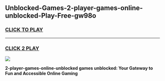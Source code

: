 
## Unblocked-Games-2-player-games-online-unblocked-Play-Free-gw98o
<h3>
<a href="https://premium76.site?title=2-player-games-online-unblocked&ref=17A">CLICK TO PLAY</a></h3>
<hr>

<h3>
<a href="https://premium76.site?title=2-player-games-online-unblocked&ref=17A">CLICK 2 PLAY</a>
  
</h3>

<a href="https://premium76.site?title=2-player-games-online-unblocked&ref=17A"><img src="https://clearcache.store/games.png"></a>


**2-player-games-online-unblocked games unblocked: Your Gateway to Fun and Accessible Online Gaming**
